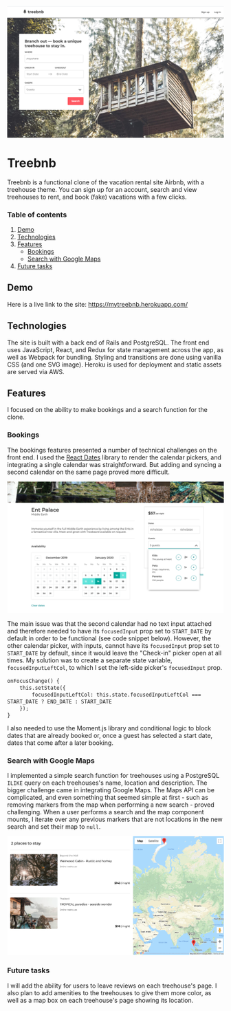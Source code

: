 
<p>
    <a href="https://mytreebnb.herokuapp.com/"><img src="https://raw.githubusercontent.com/ezekielp/treebnb-markdown-assets/master/markdown-assets/treebnb-splash-img.png"></a>
</p>

# Treebnb

Treebnb is a functional clone of the vacation rental site Airbnb, with a treehouse theme. You can sign up for an account, search and view treehouses to rent, and book (fake) vacations with a few clicks.

### Table of contents
1. [Demo](#demo)
2. [Technologies](#technologies)
3. [Features](#features)
    - [Bookings](#bookings)
    - [Search with Google Maps](#search)
4. [Future tasks](#future)

## <a name="demo"></a> Demo

Here is a live link to the site: https://mytreebnb.herokuapp.com/

## <a name="technologies"></a> Technologies

The site is built with a back end of Rails and PostgreSQL. The front end uses JavaScript, React, and Redux for state management across the app, as well as Webpack for bundling. Styling and transitions are done using vanilla CSS (and one SVG image). Heroku is used for deployment and static assets are served via AWS.

## <a name="features"></a> Features

I focused on the ability to make bookings and a search function for the clone.

### <a name="bookings"></a> Bookings

The bookings features presented a number of technical challenges on the front end. I used the [React Dates](https://github.com/airbnb/react-dates) library to render the calendar pickers, and integrating a single calendar was straightforward. But adding and syncing a second calendar on the same page proved more difficult.

<p>
    <a href="https://mytreebnb.herokuapp.com/"><img src="https://raw.githubusercontent.com/ezekielp/treebnb-markdown-assets/master/markdown-assets/treebnb-show-img-2.png"></a>
</p>

The main issue was that the second calendar had no text input attached and therefore needed to have its `focusedInput` prop set to `START_DATE` by default in order to be functional (see code snippet below). However, the other calendar picker, with inputs, cannot have its `focusedInput` prop set to `START_DATE` by default, since it would leave the "Check-in" picker open at all times. My solution was to create a separate state variable, `focusedInputLeftCol`, to which I set the left-side picker's `focusedInput` prop.

```
onFocusChange() {
    this.setState({
        focusedInputLeftCol: this.state.focusedInputLeftCol === START_DATE ? END_DATE : START_DATE
    });
}
```

I also needed to use the Moment.js library and conditional logic to block dates that are already booked or, once a guest has selected a start date, dates that come after a later booking.

### <a name="search"></a> Search with Google Maps

I implemented a simple search function for treehouses using a PostgreSQL `ILIKE` query on each treehouses's name, location and description. The bigger challenge came in integrating Google Maps. The Maps API can be complicated, and even something that seemed simple at first - such as removing markers from the map when performing a new search - proved challenging. When a user performs a search and the map component mounts, I iterate over any previous markers that are not locations in the new search and set their map to `null`.

<p>
    <a href="https://mytreebnb.herokuapp.com/"><img src="https://raw.githubusercontent.com/ezekielp/treebnb-markdown-assets/master/markdown-assets/treebnb-search-img-2.png"></a>
</p>

### <a name="future"></a> Future tasks

I will add the ability for users to leave reviews on each treehouse's page. I also plan to add amenities to the treehouses to give them more color, as well as a map box on each treehouse's page showing its location.
